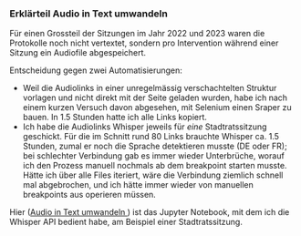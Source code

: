 ### Erklärteil Audio in Text umwandeln 
Für einen Grossteil der Sitzungen im Jahr 2022 und 2023 waren die Protokolle noch nicht vertextet, sondern pro Intervention während einer Sitzung ein Audiofile abgespeichert.

Entscheidung gegen zwei Automatisierungen:
* Weil die Audiolinks in einer unregelmässig verschachtelten Struktur vorlagen und nicht direkt mit der Seite geladen wurden, habe ich nach einem kurzen Versuch davon abgesehen, mit Selenium einen Sraper zu bauen. In 1.5 Stunden hatte ich alle Links kopiert.
* Ich habe die Audiolinks Whisper jeweils für *eine* Stadtratssitzung geschickt. Für die im Schnitt rund 80 Links brauchte Whisper ca. 1.5 Stunden, zumal er noch die Sprache detektieren musste (DE oder FR); bei schlechter Verbindung gab es immer wieder Unterbrüche, worauf ich den Prozess manuell nochmals ab dem breakpoint starten musste. Hätte ich über alle Files iteriert, wäre die Verbindung ziemlich schnell mal abgebrochen, und ich hätte immer wieder von manuellen breakpoints aus operieren müssen.

Hier ([Audio in Text umwandeln ](https://github.com/cherhomme/sprachanalyse_sr_biel/blob/main/Text%20beschaffen/Audio_to_text.ipynb)) ist das Jupyter Notebook, mit dem ich die Whisper API bedient habe, am Beispiel einer Stadtratssitzung.
